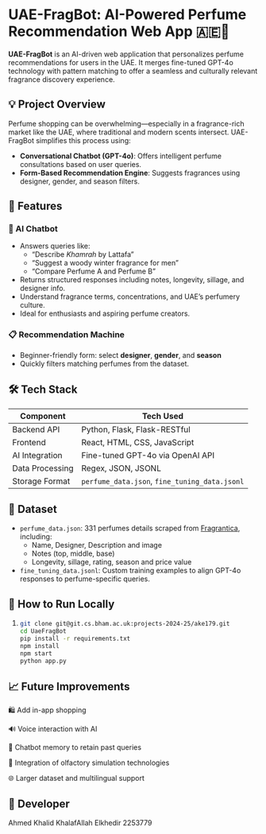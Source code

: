 # UAE-FragBot: AI-Powered Perfume Recommendation Web App 🇦🇪🌸

**UAE-FragBot** is an AI-driven web application that personalizes perfume recommendations for users in the UAE. It merges fine-tuned GPT-4o technology with pattern matching to offer a seamless and culturally relevant fragrance discovery experience.

## 💡 Project Overview

Perfume shopping can be overwhelming—especially in a fragrance-rich market like the UAE, where traditional and modern scents intersect. UAE-FragBot simplifies this process using:

- **Conversational Chatbot (GPT-4o)**: Offers intelligent perfume consultations based on user queries.
- **Form-Based Recommendation Engine**: Suggests fragrances using designer, gender, and season filters.
## 🚀 Features

### 🧠 AI Chatbot
- Answers queries like:
  - “Describe *Khamrah* by Lattafa”
  - “Suggest a woody winter fragrance for men”
  - “Compare Perfume A and Perfume B”
- Returns structured responses including notes, longevity, sillage, and designer info.
- Understand fragrance terms, concentrations, and UAE’s perfumery culture.
- Ideal for enthusiasts and aspiring perfume creators.

### 📋 Recommendation Machine
- Beginner-friendly form: select **designer**, **gender**, and **season**
- Quickly filters matching perfumes from the dataset.


 
## 🛠️ Tech Stack

| Component         | Tech Used                                  |
|------------------|--------------------------------------------|
| Backend API      | Python, Flask, Flask-RESTful               |
| Frontend         | React, HTML, CSS, JavaScript               |
| AI Integration   | Fine-tuned GPT-4o via OpenAI API           |
| Data Processing  | Regex, JSON, JSONL                         |
| Storage Format   | `perfume_data.json`, `fine_tuning_data.jsonl` |

## 📂 Dataset

- `perfume_data.json`: 331 perfumes details scraped from [Fragrantica](https://www.fragrantica.com), including:
  - Name, Designer, Description and image
  - Notes (top, middle, base)
  - Longevity, sillage, rating, season and price value  
- `fine_tuning_data.jsonl`: Custom training examples to align GPT-4o responses to perfume-specific queries.

 

## 🧪 How to Run Locally

1.  
   ```bash
   git clone git@git.cs.bham.ac.uk:projects-2024-25/ake179.git
   cd UaeFragBot 
   pip install -r requirements.txt
   npm install
   npm start
   python app.py

## 📈 Future Improvements
🛍️ Add in-app shopping  

🔊 Voice interaction with AI

💬 Chatbot memory to retain past queries

🧠 Integration of olfactory simulation technologies 

🌐 Larger dataset and multilingual support
   
## 🙋 Developer 
Ahmed Khalid KhalafAllah Elkhedir 2253779

 
 